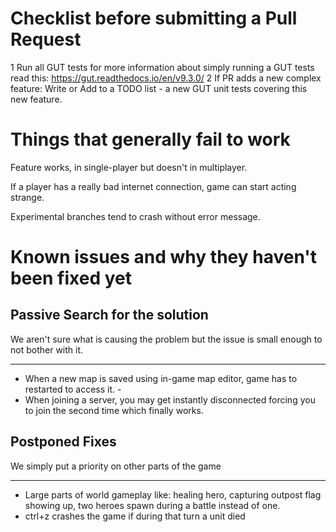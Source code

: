 # Checklist before submitting a Pull Request
1 Run all GUT tests for more information about simply running a GUT tests read this: https://gut.readthedocs.io/en/v9.3.0/
2 If PR adds a new complex feature: Write or Add to a TODO list - a new GUT unit tests covering this new feature.
# Things that generally fail to work

Feature works, in single-player but doesn't in multiplayer.

If a player has a really bad internet connection, game can start acting strange.

Experimental branches tend to crash without error message.

# Known issues and why they haven't been fixed yet

## Passive Search for the solution
We aren't sure what is causing the problem but the issue is small enough to not bother with it.

---
- When a new map is saved using in-game map editor, game has to restarted to access it. - 
- When joining a server, you may get instantly disconnected forcing you to join the second time which finally works.

## Postponed Fixes
We simply put a priority on other parts of the game

---
- Large parts of world gameplay like: healing hero, capturing outpost flag showing up, two heroes spawn during a battle instead of one.
- ctrl+z crashes the game if during that turn a unit died

